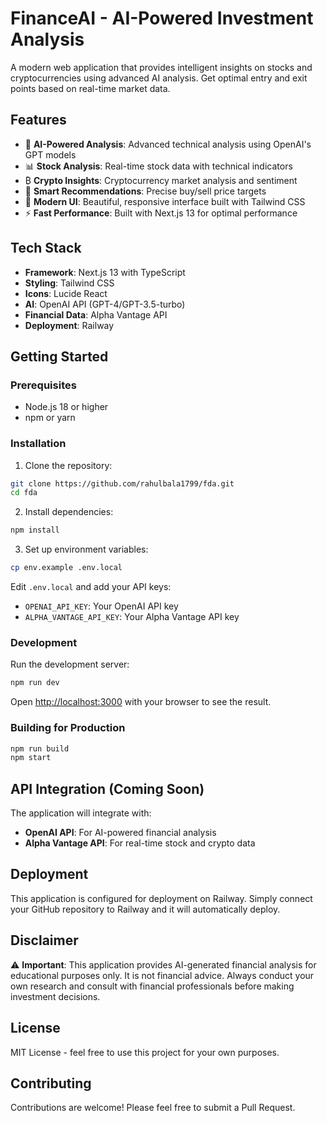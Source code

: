 # FinanceAI - AI-Powered Investment Analysis

A modern web application that provides intelligent insights on stocks and cryptocurrencies using advanced AI analysis. Get optimal entry and exit points based on real-time market data.

## Features

- 🤖 **AI-Powered Analysis**: Advanced technical analysis using OpenAI's GPT models
- 📊 **Stock Analysis**: Real-time stock data with technical indicators
- ₿ **Crypto Insights**: Cryptocurrency market analysis and sentiment
- 🎯 **Smart Recommendations**: Precise buy/sell price targets
- 📱 **Modern UI**: Beautiful, responsive interface built with Tailwind CSS
- ⚡ **Fast Performance**: Built with Next.js 13 for optimal performance

## Tech Stack

- **Framework**: Next.js 13 with TypeScript
- **Styling**: Tailwind CSS
- **Icons**: Lucide React
- **AI**: OpenAI API (GPT-4/GPT-3.5-turbo)
- **Financial Data**: Alpha Vantage API
- **Deployment**: Railway

## Getting Started

### Prerequisites

- Node.js 18 or higher
- npm or yarn

### Installation

1. Clone the repository:
```bash
git clone https://github.com/rahulbala1799/fda.git
cd fda
```

2. Install dependencies:
```bash
npm install
```

3. Set up environment variables:
```bash
cp env.example .env.local
```

Edit `.env.local` and add your API keys:
- `OPENAI_API_KEY`: Your OpenAI API key
- `ALPHA_VANTAGE_API_KEY`: Your Alpha Vantage API key

### Development

Run the development server:

```bash
npm run dev
```

Open [http://localhost:3000](http://localhost:3000) with your browser to see the result.

### Building for Production

```bash
npm run build
npm start
```

## API Integration (Coming Soon)

The application will integrate with:
- **OpenAI API**: For AI-powered financial analysis
- **Alpha Vantage API**: For real-time stock and crypto data

## Deployment

This application is configured for deployment on Railway. Simply connect your GitHub repository to Railway and it will automatically deploy.

## Disclaimer

⚠️ **Important**: This application provides AI-generated financial analysis for educational purposes only. It is not financial advice. Always conduct your own research and consult with financial professionals before making investment decisions.

## License

MIT License - feel free to use this project for your own purposes.

## Contributing

Contributions are welcome! Please feel free to submit a Pull Request.
